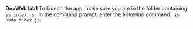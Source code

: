 **DevWeb lab1**
To launch the app, make sure you are in the folder containing ```js
   index.js
    ```
In the command prompt, enter the following command : ```js
   node index.js
    ```